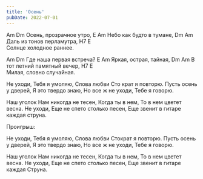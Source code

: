 ```yaml
---
title: 'Осень'
pubDate: 2022-07-01
---
```

 

Am                Dm
Осень, прозрачное утро,
E                 Am
Небо как будто в тумане,
Dm               Am
Даль из тонов перламутра,
H7              E  
Солнце холодное раннее.

Am                 Dm
Где наша первая встреча?
E                 Am
Яркая, острая, тайная,
Dm               Am
В тот летний памятный вечер,
H7              E  
Милая, словно случайная.

Не уходи,
Тебя я умоляю,
Слова любви
Сто крат я повторю.
Пусть осень у дверей,
Я это твердо знаю,
Но все ж не уходи,
Тебе я говорю.

Наш уголок
Нам никогда не тесен,
Когда ты в нем,
То в нем цветет весна.
Не уходи,
Еще не спето столько песен,
Еще звенит в гитаре каждая струна.

Проигрыш:

Не уходи,
Тебя я умоляю,
Слова любви
Стократ я повторю.
Пусть осень у дверей,
Я это твердо знаю,
Но все ж не уходи,
Тебе я говорю.

Наш уголок
Нам никогда не тесен,
Когда ты в нем,
То в нем цветет весна.
Не уходи,
Еще не спето столько песен,
Еще звенит в гитаре каждая
Струна.